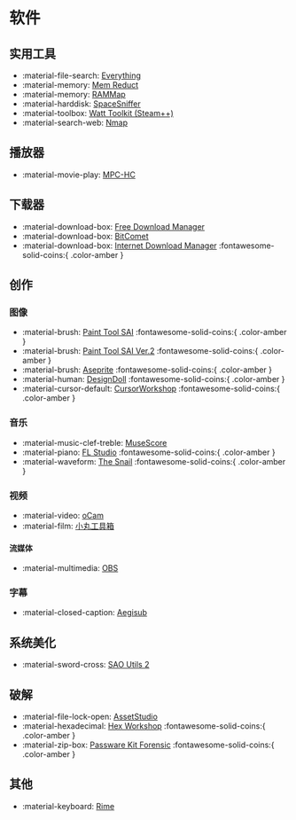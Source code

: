 # 软件

## 实用工具
- :material-file-search: [Everything](https://www.voidtools.com/zh-cn/)
- :material-memory: [Mem Reduct](https://github.com/henrypp/memreduct)
- :material-memory: [RAMMap](https://learn.microsoft.com/zh-cn/sysinternals/downloads/rammap)
- :material-harddisk: [SpaceSniffer](http://www.uderzo.it/main_products/space_sniffer/)
- :material-toolbox: [Watt Toolkit (Steam++)](https://steampp.net/)
- :material-search-web: [Nmap](https://nmap.org/)

## 播放器
- :material-movie-play: [MPC-HC](https://github.com/mpc-hc/mpc-hc)

## 下载器
- :material-download-box: [Free Download Manager](https://www.freedownloadmanager.org/zh/)
- :material-download-box: [BitComet](https://www.bitcomet.com/cn)
- :material-download-box: [Internet Download Manager](https://www.internetdownloadmanager.com/) :fontawesome-solid-coins:{ .color-amber }

## 创作
### 图像
- :material-brush: [Paint Tool SAI](http://www.systemax.jp/ja/sai/) :fontawesome-solid-coins:{ .color-amber }
- :material-brush: [Paint Tool SAI Ver.2](https://www.systemax.jp/ja/sai/devdept.html) :fontawesome-solid-coins:{ .color-amber }
- :material-brush: [Aseprite](https://www.aseprite.org/) :fontawesome-solid-coins:{ .color-amber }
- :material-human: [DesignDoll](https://terawell.net/) :fontawesome-solid-coins:{ .color-amber }
- :material-cursor-default: [CursorWorkshop](https://www.axialis.com/cursorworkshop/) :fontawesome-solid-coins:{ .color-amber }

### 音乐
- :material-music-clef-treble: [MuseScore](https://musescore.org/zh-hans)
- :material-piano: [FL Studio](https://www.flstudio.com/) :fontawesome-solid-coins:{ .color-amber }
- :material-waveform: [The Snail](https://www.ircamlab.com/products/p2242-The-Snail/) :fontawesome-solid-coins:{ .color-amber }

### 视频
- :material-video: [oCam](https://ohsoft.net/eng/ocam/download.php)
- :material-film: [小丸工具箱](https://maruko.appinn.me/)

#### 流媒体
- :material-multimedia: [OBS](https://obsproject.com/zh-cn)

### 字幕
- :material-closed-caption: [Aegisub](https://aegisite.vercel.app/zh-cn/)

## 系统美化
- :material-sword-cross: [SAO Utils 2](https://store.steampowered.com/app/877280/SAO_Utils_2_Progressive/)

## 破解
- :material-file-lock-open: [AssetStudio](https://github.com/Perfare/AssetStudio)
- :material-hexadecimal: [Hex Workshop](http://www.hexworkshop.com/) :fontawesome-solid-coins:{ .color-amber }
- :material-zip-box: [Passware Kit Forensic](https://www.passware.com/kit-forensic/) :fontawesome-solid-coins:{ .color-amber }

## 其他
- :material-keyboard: [Rime](https://rime.im/)
